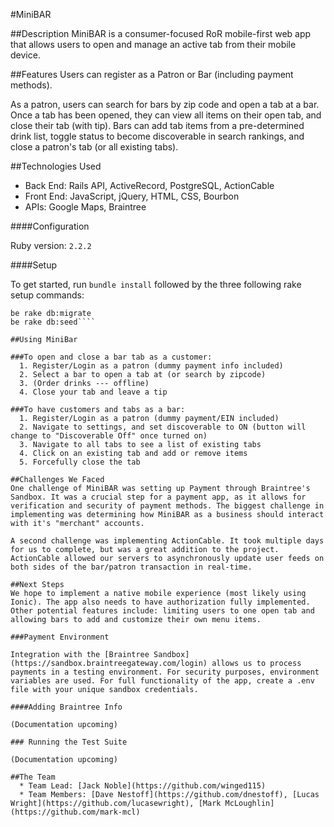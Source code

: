 #MiniBAR

##Description
MiniBAR is a consumer-focused RoR mobile-first web app that allows users to open and manage an active tab from their mobile device. 

##Features
Users can register as a Patron or Bar (including payment methods). 

As a patron, users can search for bars by zip code and open a tab at a bar. Once a tab has been opened, they can view all items on their open tab, and close their tab (with tip). Bars can add tab items from a pre-determined drink list, toggle status to become discoverable in search rankings, and close a patron's tab (or all existing tabs).

##Technologies Used
  * Back End: Rails API, ActiveRecord, PostgreSQL, ActionCable
  * Front End: JavaScript, jQuery, HTML, CSS, Bourbon
  * APIs: Google Maps, Braintree

####Configuration

Ruby version: ````2.2.2````

####Setup

To get started, run ````bundle install```` followed by the three following rake setup commands:

````be rake db:create
be rake db:migrate
be rake db:seed````

##Using MiniBar

###To open and close a bar tab as a customer:
  1. Register/Login as a patron (dummy payment info included)
  2. Select a bar to open a tab at (or search by zipcode)
  3. (Order drinks --- offline)
  4. Close your tab and leave a tip

###To have customers and tabs as a bar:
  1. Register/Login as a patron (dummy payment/EIN included)
  2. Navigate to settings, and set discoverable to ON (button will change to "Discoverable Off" once turned on)
  3. Navigate to all tabs to see a list of existing tabs
  4. Click on an existing tab and add or remove items
  5. Forcefully close the tab

##Challenges We Faced
One challenge of MiniBAR was setting up Payment through Braintree's Sandbox. It was a crucial step for a payment app, as it allows for verification and security of payment methods. The biggest challenge in implementing was determining how MiniBAR as a business should interact with it's "merchant" accounts.

A second challenge was implementing ActionCable. It took multiple days for us to complete, but was a great addition to the project. ActionCable allowed our servers to asynchronously update user feeds on both sides of the bar/patron transaction in real-time.

##Next Steps
We hope to implement a native mobile experience (most likely using Ionic). The app also needs to have authorization fully implemented. Other potential features include: limiting users to one open tab and allowing bars to add and customize their own menu items.

###Payment Environment

Integration with the [Braintree Sandbox](https://sandbox.braintreegateway.com/login) allows us to process payments in a testing environment. For security purposes, environment variables are used. For full functionality of the app, create a .env file with your unique sandbox credentials.

####Adding Braintree Info

(Documentation upcoming)

### Running the Test Suite

(Documentation upcoming)

##The Team
  * Team Lead: [Jack Noble](https://github.com/winged115)
  * Team Members: [Dave Nestoff](https://github.com/dnestoff), [Lucas Wright](https://github.com/lucasewright), [Mark McLoughlin](https://github.com/mark-mcl)
